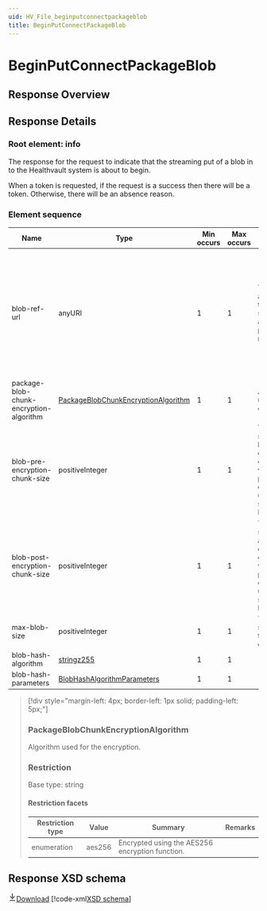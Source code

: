 ```yaml
---
uid: HV_File_beginputconnectpackageblob
title: BeginPutConnectPackageBlob
---
```


# BeginPutConnectPackageBlob

## Response Overview

## Response Details

<a name='info'></a>

### Root element: info

The response for the request to indicate that the streaming put of a blob in to the Healthvault system is about to begin.

When a token is requested, if the request is a success then there will be a token. Otherwise, there will be an absence reason.

### Element sequence

Name|Type|Min occurs|Max occurs|Summary|Remarks
---|---|---|---|---|---
blob-ref-url|anyURI|1|1|The authentication token to be supplied with a streaming put blob request.|The token has a limited time-to-live. When the token expires, requests will fail with access denied.
package-blob-chunk-encryption-algorithm|[PackageBlobChunkEncryptionAlgorithm](#PackageBlobChunkEncryptionAlgorithm)|1|1|Algorithm used for the encryption.|
blob-pre-encryption-chunk-size|positiveInteger|1|1|The chunk size in bytes, before the chunks were encrypted with the package encryption, to use with the streaming PUT API.|
blob-post-encryption-chunk-size|positiveInteger|1|1|The chunk size in bytes, after the chunks were encrypted with the package encryption, to use with the streaming PUT API.|
max-blob-size|positiveInteger|1|1|The maximum size in bytes that the blob can grow to.|
blob-hash-algorithm|[stringz255](xref:HV_File_types#stringz255)|1|1||
blob-hash-parameters|[BlobHashAlgorithmParameters](xref:HV_File_types#BlobHashAlgorithmParameters)|1|1||

>[!div style="margin-left: 4px; border-left: 1px solid; padding-left: 5px;"]
>
> <a name='PackageBlobChunkEncryptionAlgorithm'></a>
>
> ### PackageBlobChunkEncryptionAlgorithm
>
> Algorithm used for the encryption.
>
> ### Restriction
>
> Base type: string
>
> #### Restriction facets
>
> Restriction type|Value|Summary|Remarks
> ---|---|---|---
> enumeration|aes256|Encrypted using the AES256 encryption function.|
>
>

## Response XSD schema
[![Download](/healthvault/images/download.png)Download](../xsd/response-beginputconnectpackageblob.xsd)
[!code-xml[XSD schema](../xsd/response-beginputconnectpackageblob.xsd)]
